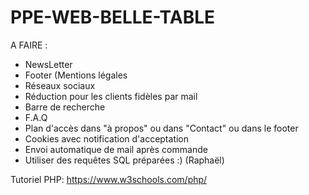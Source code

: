 # PPE-WEB-BELLE-TABLE

A FAIRE :

- NewsLetter
- Footer (Mentions légales 
- Réseaux sociaux
- Réduction pour les clients fidèles par mail
- Barre de recherche
- F.A.Q
- Plan d'accès dans "à propos" ou dans "Contact" ou dans le footer
- Cookies avec notification d'acceptation
- Envoi automatique de mail après commande
- Utiliser des requêtes SQL préparées :) (Raphaël)



Tutoriel PHP:
https://www.w3schools.com/php/
